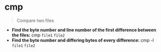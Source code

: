 # cmp
> Compare two files
- **Find the byte number and line number of the first difference between the files:**
cmp `file1` `file2`
- **Find the byte number and differing bytes of every difference:**
cmp -l `file1` `file2`
